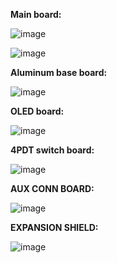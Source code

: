 **Main board:**

![image](https://github.com/Lite3DP/Lite3DP-Gen-2/assets/70020406/12d3ba30-0983-4b3d-815e-2cec1d339373)

![image](https://github.com/Lite3DP/Lite3DP-Gen-2/assets/70020406/be0b13d1-ed57-4d5e-a008-2783dd744523)

**Aluminum base board:**

![image](https://github.com/Lite3DP/Lite3DP-Gen-2/assets/70020406/0dcfed2d-cbb1-4646-9980-9f6ead1a9db1)


**OLED board:**

![image](https://github.com/Lite3DP/Lite3DP-Gen-2/assets/70020406/77f362da-ae42-401f-937f-14d9ba4da545)


**4PDT switch board:**

![image](https://github.com/Lite3DP/Lite3DP-Gen-2/assets/70020406/ea0e2468-24a8-430e-80a7-89b1cf564f1b)


**AUX CONN BOARD:**

![image](https://github.com/Lite3DP/Lite3DP-Gen-2/assets/70020406/c9202227-0a4e-424c-a6b0-c22072cef0e4)


**EXPANSION SHIELD:**

![image](https://github.com/user-attachments/assets/faa268da-9449-466e-a272-420345a081b6)

